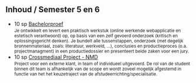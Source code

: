 Inhoud **/ Semester 5 en 6**
----------------

- 10 sp [Bachelorproef](https://bamaflexweb.arteveldehs.be/BMFUIDetailxOLOD.aspx?a=97878&b=5&c=1)  
  <small>Je ontwikkelt en levert een praktisch werkstuk (online werkende webapplicatie en estetisch verantwoord) op, op basis van een zelf gevoerd onderzoek (kritisch en oplossingsgericht denken). Je bundelt alle tussenstappen, onderzoek (met degelijk bronnenmateriaal, zoals: literatuur, werkveld, …), conclusies en productieproces (o.a. projectmanagment) in een productiedossier en presenteert beide zaken voor een jury.</small> 
- 10 sp [Crossmediaal Project - NMD](https://bamaflexweb.arteveldehs.be/BMFUIDetailxOLOD.aspx?a=97827&b=5&c=1)  
  <small>Project voor een externe klant, in team of individueel uitgevoerd. De rol van de student binnen dit team is afhankelijk van de scope en wordt zoveel mogelijk afgestemd in functie van het het keuzetraject van de afstudeerrichting/specialisatie.</small> 